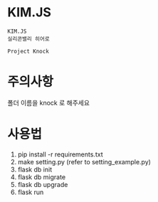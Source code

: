 # KIM.JS
```
KIM.JS
실리콘밸리 히어로

Project Knock
```

# 주의사항 
폴더 이름을 knock 로 해주세요


# 사용법
1. pip install -r requirements.txt
2. make setting.py (refer to setting_example.py) 
2. flask db init
3. flask db migrate
4. flask db upgrade
5. flask run